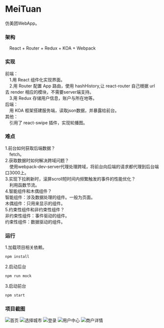 # MeiTuan
仿美团WebApp。
### 架构
&ensp;&ensp;React + Router + Redux + KOA + Webpack
### 实现
前端：<br>
&ensp;&ensp;1.用 React 组件化实现界面。<br>
&ensp;&ensp;2.用 Router 配置 App 路由，使用 hashHistory,让 react-router 自己根据 url 去 render 相应的模块，不需要server端支持。<br>
&ensp;&ensp;3.用 Redux 存储用户信息，账户与所在地等。<br>
后端：<br>
&ensp;&ensp;用 KOA 框架搭建服务端，读取json数据，并暴露给前台。<br>
其他：<br>
&ensp;&ensp;引用了 react-swipe 插件，实现轮播图。<br>
### 难点
1.前台如何获取后端数据？<br>
&ensp;&ensp;fetch。<br>
2.获取数据时如何解决跨域问题？<br>
&ensp;&ensp;使用webpack-dev-server代理处理跨域，将前台向后端的请求都代理到后台端口3000上。<br>
3.实现下拉刷新时，滚屏scroll短时间内频繁触发的事件的性能优化？<br>
&ensp;&ensp;利用函数节流。<br>
4.智能组件和木偶组件？<br>
智能组件：涉及数据处理的组件。一般为页面。<br>
木偶组件：只用来显示的组件。<br>
5.约束性组件和非约束性组件？<br>
非约束性组件：事件驱动的组件。<br>
约束性组件：数据驱动的组件。<br>
### 运行
1.加载项目相关依赖。<br>
```javascript
npm install
```
2.启动后台<br>
```javascript
npm run mock
```
3.启动前台<br>
```javascript
npm start
```
### 项目截图
![首页](https://github.com/Best921/MeiTuan/blob/master/AppShowImg/首页.jpg)
![选择城市](https://github.com/Best921/MeiTuan/blob/master/AppShowImg/选择城市.jpg)
![登录](https://github.com/Best921/MeiTuan/blob/master/AppShowImg/登录.jpg)
![用户中心](https://github.com/Best921/MeiTuan/blob/master/AppShowImg/用户中心.jpg)
![商户详情](https://github.com/Best921/MeiTuan/blob/master/AppShowImg/商户详情.jpg)